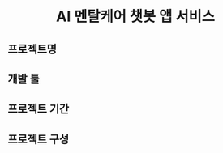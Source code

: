 <h1 align="center"> 
  AI 멘탈케어 챗봇 앱 서비스 
</h1>

<h2>프로젝트명</h2>
<h2></h2>
<h2>개발 툴</h2>
<h2>프로젝트 기간</h2>
<h2>프로젝트 구성</h2>
